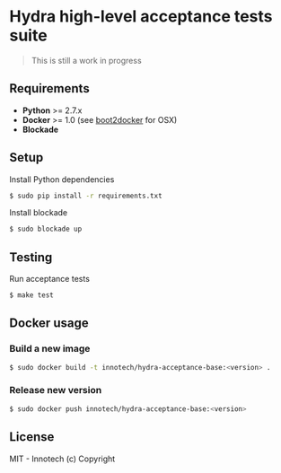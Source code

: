 # Hydra high-level acceptance tests suite

> This is still a work in progress

## Requirements

- **Python** >= 2.7.x
- **Docker** >= 1.0 (see [boot2docker](http://boot2docker.io/) for OSX)
- **Blockade**

## Setup

Install Python dependencies
```bash
$ sudo pip install -r requirements.txt
```

Install blockade
```bash
$ sudo blockade up
```

## Testing

Run acceptance tests
```bash
$ make test
```

## Docker usage

### Build a new image

```bash
$ sudo docker build -t innotech/hydra-acceptance-base:<version> .
```

### Release new version

```bash
$ sudo docker push innotech/hydra-acceptance-base:<version>
```

## License

MIT - Innotech (c) Copyright
